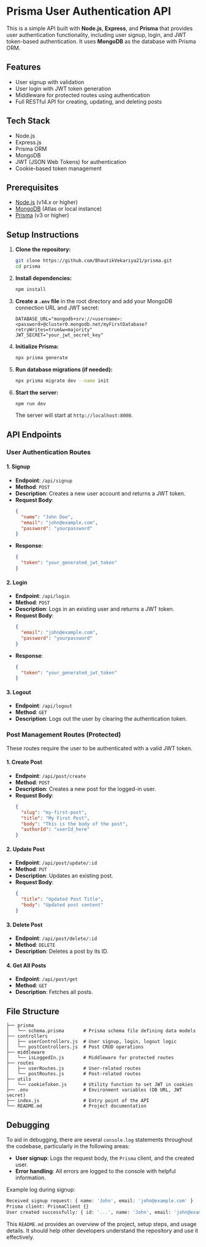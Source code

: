 # Prisma User Authentication API

This is a simple API built with **Node.js**, **Express**, and **Prisma** that provides user authentication functionality, including user signup, login, and JWT token-based authentication. It uses **MongoDB** as the database with Prisma ORM.

## Features

- User signup with validation
- User login with JWT token generation
- Middleware for protected routes using authentication
- Full RESTful API for creating, updating, and deleting posts

## Tech Stack

- Node.js
- Express.js
- Prisma ORM
- MongoDB
- JWT (JSON Web Tokens) for authentication
- Cookie-based token management

## Prerequisites

- [Node.js](https://nodejs.org/en/download/) (v14.x or higher)
- [MongoDB](https://www.mongodb.com/) (Atlas or local instance)
- [Prisma](https://www.prisma.io/) (v3 or higher)

## Setup Instructions

1. **Clone the repository:**

   ```bash
   git clone https://github.com/BhautikVekariya21/prisma.git
   cd prisma
   ```

2. **Install dependencies:**

   ```bash
   npm install
   ```

3. **Create a `.env` file** in the root directory and add your MongoDB connection URL and JWT secret:

   ```plaintext
   DATABASE_URL="mongodb+srv://<username>:<password>@cluster0.mongodb.net/myFirstDatabase?retryWrites=true&w=majority"
   JWT_SECRET="your_jwt_secret_key"
   ```

4. **Initialize Prisma:**

   ```bash
   npx prisma generate
   ```

5. **Run database migrations (if needed):**

   ```bash
   npx prisma migrate dev --name init
   ```

6. **Start the server:**

   ```bash
   npm run dev
   ```

   The server will start at `http://localhost:8000`.

## API Endpoints

### User Authentication Routes

#### 1. Signup

- **Endpoint**: `/api/signup`
- **Method**: `POST`
- **Description**: Creates a new user account and returns a JWT token.
- **Request Body**:
  ```json
  {
    "name": "John Doe",
    "email": "john@example.com",
    "password": "yourpassword"
  }
  ```
- **Response**:
  ```json
  {
    "token": "your_generated_jwt_token"
  }
  ```

#### 2. Login

- **Endpoint**: `/api/login`
- **Method**: `POST`
- **Description**: Logs in an existing user and returns a JWT token.
- **Request Body**:
  ```json
  {
    "email": "john@example.com",
    "password": "yourpassword"
  }
  ```
- **Response**:
  ```json
  {
    "token": "your_generated_jwt_token"
  }
  ```

#### 3. Logout

- **Endpoint**: `/api/logout`
- **Method**: `GET`
- **Description**: Logs out the user by clearing the authentication token.

### Post Management Routes (Protected)

These routes require the user to be authenticated with a valid JWT token.

#### 1. Create Post

- **Endpoint**: `/api/post/create`
- **Method**: `POST`
- **Description**: Creates a new post for the logged-in user.
- **Request Body**:
  ```json
  {
    "slug": "my-first-post",
    "title": "My First Post",
    "body": "This is the body of the post",
    "authorId": "userId_here"
  }
  ```

#### 2. Update Post

- **Endpoint**: `/api/post/update/:id`
- **Method**: `PUT`
- **Description**: Updates an existing post.
- **Request Body**:
  ```json
  {
    "title": "Updated Post Title",
    "body": "Updated post content"
  }
  ```

#### 3. Delete Post

- **Endpoint**: `/api/post/delete/:id`
- **Method**: `DELETE`
- **Description**: Deletes a post by its ID.

#### 4. Get All Posts

- **Endpoint**: `/api/post/get`
- **Method**: `GET`
- **Description**: Fetches all posts.

## File Structure

```
├── prisma
│   └── schema.prisma       # Prisma schema file defining data models
├── controllers
│   ├── userControllers.js  # User signup, login, logout logic
│   └── postControllers.js  # Post CRUD operations
├── middleware
│   └── isLoggedIn.js       # Middleware for protected routes
├── routes
│   ├── userRoutes.js       # User-related routes
│   └── postRoutes.js       # Post-related routes
├── utils
│   └── cookieToken.js      # Utility function to set JWT in cookies
├── .env                    # Environment variables (DB URL, JWT secret)
├── index.js                # Entry point of the API
└── README.md               # Project documentation
```

## Debugging

To aid in debugging, there are several `console.log` statements throughout the codebase, particularly in the following areas:

- **User signup**: Logs the request body, the `Prisma` client, and the created user.
- **Error handling**: All errors are logged to the console with helpful information.

Example log during signup:

```bash
Received signup request: { name: 'John', email: 'john@example.com' }
Prisma client: PrismaClient {}
User created successfully: { id: '...', name: 'John', email: 'john@example.com', password: '...' }
```

This `README.md` provides an overview of the project, setup steps, and usage details. It should help other developers understand the repository and use it effectively.
